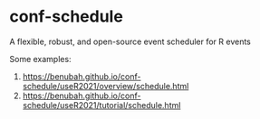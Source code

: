 # conf-schedule
A flexible, robust, and open-source event scheduler for R events

Some examples:

1. https://benubah.github.io/conf-schedule/useR2021/overview/schedule.html
2. https://benubah.github.io/conf-schedule/useR2021/tutorial/schedule.html
